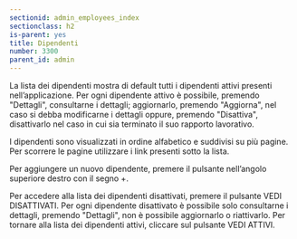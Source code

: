 ```yaml
---
sectionid: admin_employees_index
sectionclass: h2
is-parent: yes
title: Dipendenti
number: 3300
parent_id: admin
---
```

La lista dei dipendenti mostra di default tutti i dipendenti attivi presenti nell’applicazione. Per ogni dipendente attivo è possibile, premendo "Dettagli", consultarne i dettagli; aggiornarlo, premendo "Aggiorna", nel caso si debba modificarne i dettagli oppure, premendo "Disattiva", disattivarlo nel caso in cui sia terminato il suo rapporto lavorativo.

I dipendenti sono visualizzati in ordine alfabetico e suddivisi su più pagine. Per scorrere le pagine utilizzare i link presenti sotto la lista.

Per aggiungere un nuovo dipendente, premere il pulsante nell’angolo superiore destro con il segno +.


Per accedere alla lista dei dipendenti disattivati, premere il pulsante VEDI DISATTIVATI. Per ogni dipendente disattivato è possibile solo consultarne i dettagli, premendo "Dettagli", non è possibile aggiornarlo o riattivarlo. Per tornare alla lista dei dipendenti attivi, cliccare sul pulsante VEDI ATTIVI.
